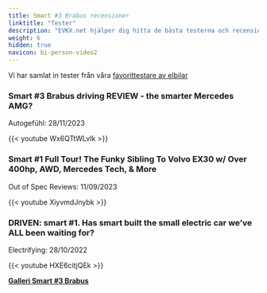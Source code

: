 ```yaml
---
title: Smart #3 Brabus recensioner
linktitle: "Tester"
description: "EVKX.net hjälper dig hitta de bästa testerna och recensionerna av denna modell."
weight: 6
hidden: true
navicon: bi-person-video2
---
```

Vi har samlat in tester från våra [favorittestare av elbilar](../../../../../guides/evreviewers/)

<div class="container text-center shadow p-2 pe-4 mb-5 bg-body-tertiary rounded border">
<h3>Smart #3 Brabus driving REVIEW - the smarter Mercedes AMG?</h3>
<p>Autogefühl: 28/11/2023</p>

{{< youtube Wx6QTtWLvIk >}}

</div>
<div class="container text-center shadow p-2 pe-4 mb-5 bg-body-tertiary rounded border">
<h3>Smart #1 Full Tour! The Funky Sibling To Volvo EX30 w/ Over 400hp, AWD, Mercedes Tech, & More</h3>
<p>Out of Spec Reviews: 11/09/2023</p>

{{< youtube XiyvmdJnybk >}}

</div>
<div class="container text-center shadow p-2 pe-4 mb-5 bg-body-tertiary rounded border">
<h3>DRIVEN: smart #1. Has smart built the small electric car we’ve ALL been waiting for?</h3>
<p>Electrifying: 28/10/2022</p>

{{< youtube HXE6citjQEk >}}

</div>
<div class="mt-3 mb-3">
<a href="../gallery/" class="text-decoration-none text-black">
<strong><i class="bi-arrow-left"></i>Galleri  </strong>
</a>
<a href="../" class="text-decoration-none text-black float-end">
<strong>Smart #3 Brabus <i class="bi-arrow-right"></i></strong>
</a>
</div>
